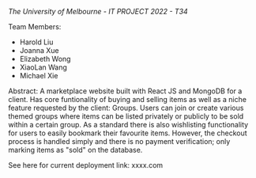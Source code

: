 *The University of Melbourne - IT PROJECT 2022 - T34*

Team Members:
- Harold Liu
- Joanna Xue
- Elizabeth Wong
- XiaoLan Wang
- Michael Xie 

Abstract:
A marketplace website built with React JS and MongoDB for a client. Has core funtionality of buying and selling items as well as a niche feature requested by the client: Groups. Users can join or create various themed groups where items can be listed privately or publicly to be sold within a certain group. As a standard there is also wishlisting functionality for users to easily bookmark their favourite items. However, the checkout process is handled simply and there is no payment verification; only marking items as "sold" on the database. 

See here for current deployment link: xxxx.com 

